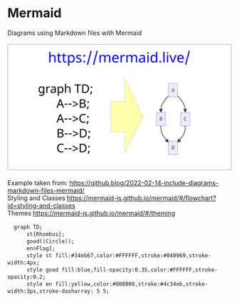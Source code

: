 # Mermaid
Diagrams using Markdown files with Mermaid<br>
<br>
<img src="/img/mermaid-diagrams.png" alt="Mermaid diagram"><br>
<br>
Example taken from: https://github.blog/2022-02-14-include-diagrams-markdown-files-mermaid/
<br>
Styling and Classes https://mermaid-js.github.io/mermaid/#/flowchart?id=styling-and-classes
<br>
Themes https://mermaid-js.github.io/mermaid/#/theming
<br>
```mermaid
  graph TD;
      st{Rhombus};
      good((Circle));
      en>Flag];
      style st fill:#34eb67,color:#FFFFFF,stroke:#040969,stroke-width:4px;
      style good fill:blue,fill-opacity:0.35,color:#FFFFFF,stroke-opacity:0.2;
      style en fill:yellow,color:#008000,stroke:#4c34eb,stroke-width:3px,stroke-dasharray: 5 5;
      
      
```



